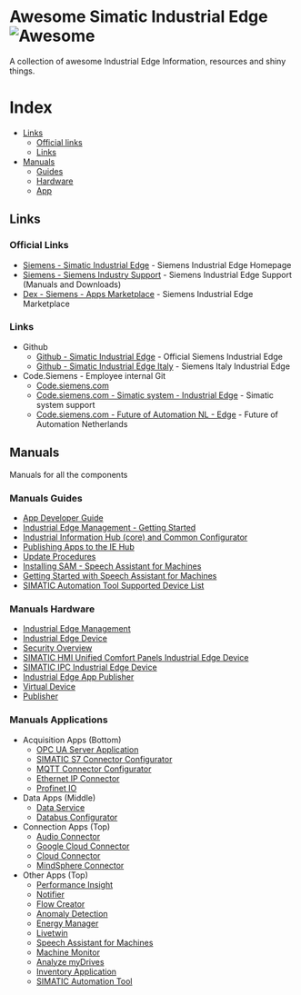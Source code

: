 # Awesome Simatic Industrial Edge ![Awesome](https://cdn.rawgit.com/sindresorhus/awesome/d7305f38d29fed78fa85652e3a63e154dd8e8829/media/badge.svg)
A collection of awesome Industrial Edge Information, resources and shiny things.

# Index
* [Links](#Links)
  * [Official links](#official-links)  
  * [Links](#links)
* [Manuals](#manuals) 
  * [Guides](#manuals-guides)
  * [Hardware](#manuals-hardware)
  * [App](#manuals-applications)

## Links

### Official Links
* [Siemens - Simatic Industrial Edge](https://new.siemens.com/global/en/products/automation/topic-areas/industrial-edge.html) - Siemens Industrial Edge Homepage
* [Siemens - Siemens Industry Support](https://support.industry.siemens.com/cs/search?t=all&search=industrial%20edge&type=ProductSupport%2CCatalog%2CCertificate%2CDownload%2CFaq%2CManual%2CCharacteristic%2CProductNote%2CDownloadSoftwareArchive%2CExampleOfUse%2CSlk&lc=nl-NL) - Siemens Industrial Edge Support (Manuals and Downloads)
* [Dex - Siemens - Apps Marketplace](https://www.dex.siemens.com/?selected=edge) - Siemens Industrial Edge Marketplace

### Links
* Github
  * [Github - Simatic Industrial Edge](https://github.com/industrial-edge) - Official Siemens Industrial Edge 
  * [Github - Simatic Industrial Edge Italy](https://github.com/SiemensIndustrialEdgeITA) - Siemens Italy Industrial Edge 
* Code.Siemens - Employee internal Git 
  * [Code.siemens.com](https://code.siemens.com)
  * [Code.siemens.com - Simatic system - Industrial Edge](https://code.siemens.com/simatic-systems-support/industrial-edge) - Simatic system support 
  * [Code.siemens.com - Future of Automation NL - Edge](https://code.siemens.com/future-of-automation/edge) - Future of Automation Netherlands 

## Manuals
Manuals for all the components

### Manuals Guides
* [App Developer Guide](https://support.industry.siemens.com/cs/document/109795865/industrial-edge-app-developer-guide-v1-2-1)
* [Industrial Edge Management - Getting Started](https://support.industry.siemens.com/cs/document/109779989/industrial-edge-management-getting-started)
* [Industrial Information Hub (core) and Common Configurator](https://support.industry.siemens.com/cs/document/109803582/industrial-information-hub-(core)-and-common-configurator-for-industrial-edge)
* [Publishing Apps to the IE Hub](https://support.industry.siemens.com/cs/document/109807680/industrial-edge-publishing-apps-to-the-ie-hub-02-22)
* [Update Procedures](https://support.industry.siemens.com/cs/document/109807682/industrial-edge-update-procedures-02-22)
* [Installing SAM - Speech Assistant for Machines](https://support.industry.siemens.com/cs/document/109798355/installing-sam-speech-assistant-for-machines)
* [Getting Started with Speech Assistant for Machines](https://support.industry.siemens.com/cs/document/109798497/getting-started-with-speech-assistant-for-machines)
* [SIMATIC Automation Tool Supported Device List](https://support.industry.siemens.com/cs/document/109801887/simatic-automation-tool-supported-device-list)

### Manuals Hardware
* [Industrial Edge Management](https://support.industry.siemens.com/cs/document/109780393/industrial-edge-management-operation)
* [Industrial Edge Device](https://support.industry.siemens.com/cs/document/109807688/industrial-edge-device-operation-v1-6)
* [Security Overview](https://support.industry.siemens.com/cs/document/109807696/industrial-edge-security-overview-02-22)
* [SIMATIC HMI Unified Comfort Panels Industrial Edge Device](https://support.industry.siemens.com/cs/document/109804671/simatic-hmi-unified-comfort-panels-industrial-edge-device-operation)
* [SIMATIC IPC Industrial Edge Device](https://support.industry.siemens.com/cs/document/109807204/simatic-ipc-industrial-edge-device-operation-v1-5)
* [Industrial Edge App Publisher](https://support.industry.siemens.com/cs/document/109807692/industrial-edge-app-publisher-operation-02-22)
* [Virtual Device](https://support.industry.siemens.com/cs/document/109809569/industrial-edge-virtual-device)
* [Publisher](https://support.industry.siemens.com/cs/document/109778824/industrial-edge-publisher)

### Manuals Applications
* Acquisition Apps (Bottom)
  * [OPC UA Server Application](https://support.industry.siemens.com/cs/document/109809932/industrial-edge-opc-ua-server-application-v1-0-2)
  * [SIMATIC S7 Connector Configurator](https://support.industry.siemens.com/cs/document/109807394/simatic-s7-connector-configurator-v1-6)
  * [MQTT Connector Configurator](https://support.industry.siemens.com/cs/document/109809930/industrial-edge-mqtt-connector-v1-6)
  * [Ethernet IP Connector](https://support.industry.siemens.com/cs/document/109792878/ethernet-ip-connector-and-configurator)
  * [Profinet IO](https://support.industry.siemens.com/cs/document/109793251/profinet-io-connector-v1-1)
* Data Apps (Middle)
  * [Data Service](https://support.industry.siemens.com/cs/document/109781417/data-service-for-industrial-edge)
  * [Databus Configurator](https://support.industry.siemens.com/cs/document/109809929/industrial-edge-databus-configurator-v1-6)
* Connection Apps (Top)
  * [Audio Connector](https://support.industry.siemens.com/cs/document/109805476/audio-connector-for-industrial-edge)
  * [Google Cloud Connector](https://support.industry.siemens.com/cs/document/109809307/industrial-edge-google-cloud-connector-v0-0-3)
  * [Cloud Connector](https://support.industry.siemens.com/cs/document/109810240/industrial-edge-cloud-connector-v1-7)
  * [MindSphere Connector ](https://support.industry.siemens.com/cs/document/109810239/industrial-edge-mindsphere-connector-v1-2)
* Other Apps (Top)
  * [Performance Insight](https://support.industry.siemens.com/cs/document/109781419/performance-insight-for-industrial-edge)
  * [Notifier](https://support.industry.siemens.com/cs/document/109781418/notifier-for-industrial-edge)
  * [Flow Creator](https://support.industry.siemens.com/cs/document/109809931/industrial-edge-flow-creator-v1-3-7)
  * [Anomaly Detection](https://support.industry.siemens.com/cs/document/109801959/anomaly-detection-for-industrial-edge)
  * [Energy Manager](https://support.industry.siemens.com/cs/document/109781420/energy-manager-for-industrial-edge)
  * [Livetwin](https://support.industry.siemens.com/cs/document/109780275/edge-livetwin-edge-app)
  * [Speech Assistant for Machines](https://support.industry.siemens.com/cs/document/109791888/simatic-industrial-software-speech-assistant-for-machines)
  * [Machine Monitor](https://support.industry.siemens.com/cs/document/109806775/machine-monitor-for-industrial-edge)
  * [Analyze myDrives](https://support.industry.siemens.com/cs/document/109809520/analyze-mydrives-edge)
  * [Inventory Application](https://support.industry.siemens.com/cs/document/109808805/inventory-application-v1-2-0)
  * [SIMATIC Automation Tool](https://support.industry.siemens.com/cs/document/109795199/simatic-automation-tool-online-help)

